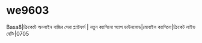 # we9603
Basa8|ক্রিকেটে অনলাইন বাজির সেরা প্ল্যাটফর্ম | নতুন ক্যাসিনো অ্যাপ ডাউনলোড|মোবাইল ক্যাসিনো|ক্রিকেট লাইভ বেটিং|0705 
